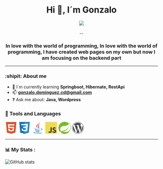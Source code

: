 
<div align="center">
  <h1>Hi 👋, I´m Gonzalo</h1>
<img src="https://media.giphy.com/media/CuuSHzuc0O166MRfjt/giphy.gif" width="200px">

--

<h3>In love with the world of programming, In love with the world of programming, I have created web pages on my own but now I am focusing on the backend part</h3>
</div>

---
<div>

  ### :shipit: About me
  - 🌱 I´m currently learning **Springboot, Hibernate, RestApi**
  - 📫 **gonzalo.dominguez.cd@gmail.com**
  - ❓ Ask me about: **Java, Wordpress**

  ### 🔨 Tools and Languages
<div>
  <img src="https://github.com/devicons/devicon/blob/master/icons/html5/html5-plain.svg" width="40px">
  <img src="https://github.com/devicons/devicon/blob/master/icons/css3/css3-original.svg" width="40px">
  <img src="https://github.com/devicons/devicon/blob/master/icons/java/java-original.svg" width="40px">
  <img src="https://github.com/devicons/devicon/blob/master/icons/javascript/javascript-original.svg" width="40px">
  <img src="https://github.com/devicons/devicon/blob/master/icons/spring/spring-original.svg" width="40px">
  <img src="https://github.com/devicons/devicon/blob/master/icons/wordpress/wordpress-plain.svg" width="40px">
</div>

---

### 📊 My Stats :
![GitHub stats](https://github-readme-stats.vercel.app/api?username=ChocoCoding&show_icons=true&theme=radical)


